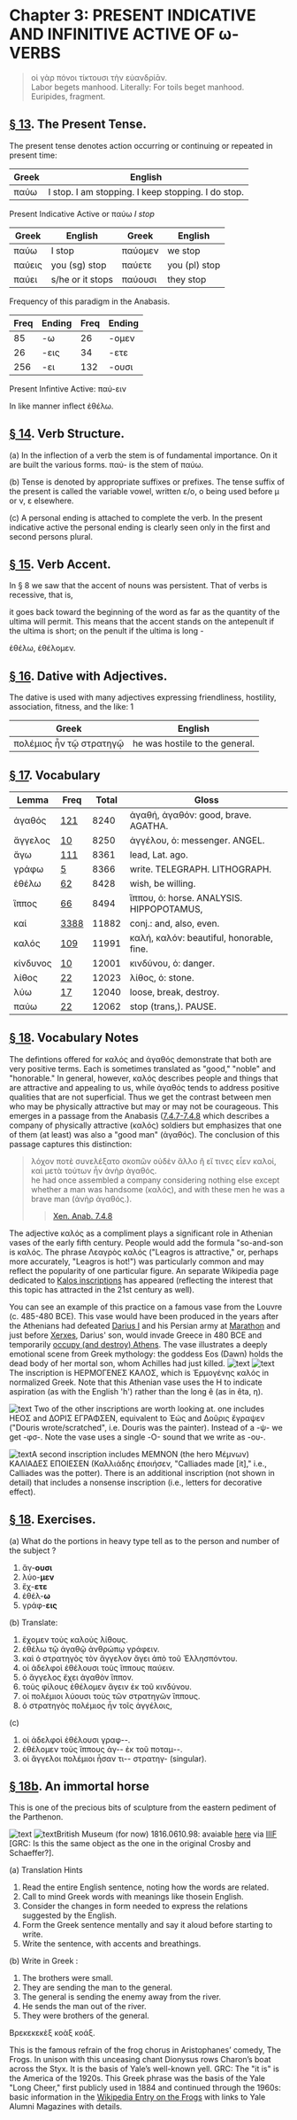 # Chapter 3: PRESENT INDICATIVE AND INFINITIVE ACTIVE OF ω-VERBS


>  οἱ γὰρ πόνοι τίκτουσι τὴν εὐανδρίᾱν.<br/>
>  Labor begets manhood. Literally: For toils beget manhood.<br/><bibl>Euripides, fragment.</bibl>




## [§ 13](#para13). The Present Tense.

The present tense denotes action occurring or continuing or repeated in present time:

| Greek | English | 
| --- | -- | 
|  παύω  |  I stop. I am stopping. I keep stopping. I do stop.  |

Present Indicative Active or παύω *I stop*





| Greek | English | Greek | English | 
| --- | --- | --- | --- 
| παύω | I stop | παύομεν | we stop | 
| παύεις | you (sg) stop | παύετε | you (pl) stop | 
| παύει | s/he or it stops | παύουσι | they stop | 




Frequency of this paradigm in the Anabasis.

| Freq | Ending | Freq | Ending | 
| --- | --- | --- | --- 
| 85 | -ω | 26 | -ομεν | 
| 26 | -εις | 34 | -ετε | 
| 256 | -ει | 132 | -ουσι | 




Present Infintive Active: παύ-ειν



In like manner inflect ἐθέλω.

## [§ 14](#para14). Verb Structure.


(a) In the inflection of a verb
the stem is of fundamental importance. On it are built
the various forms. παύ- is the stem of παύω.

(b) Tense is denoted by appropriate suffixes or prefixes.
The tense suffix of the present is called the variable vowel,
written ε/ο, ο being used before μ or ν, ε elsewhere.

(c) A personal ending is attached to complete the verb.
In the present indicative active the personal ending is
clearly seen only in the first and second persons plural.

## [§ 15](#para15). Verb Accent.


In § 8 we saw that the accent of
nouns was persistent. That of verbs is recessive, that is,


<pb n="8"/>

it goes back toward the beginning of the word as far as
the quantity of the ultima will permit. This means that
the accent stands on the antepenult if the ultima is short;
on the penult if the ultima is long -

ἐθέλω, ἐθέλομεν.

## [§ 16](#para16). Dative with Adjectives.


The dative is used with many adjectives expressing friendliness, hostility, association, fitness, and the like: 1

| Greek | English | 
| --- | -- | 
|  πολέμιος ἦν τῷ στρατηγῷ  |  he was hostile to the general.  |


## [§ 17](#para17). Vocabulary
| Lemma | Freq | Total | Gloss |
| --- | --- | --- | -- |
| ἀγαθός | [121](https://github.com/gregorycrane/CrosbySchaeffer2.0/tree/main/chaps/vocpassages/0032-006/ἀγαθός.md) | 8240 | ἀγαθή, ἀγαθόν: good, brave. AGATHA.
| ἄγγελος | [10](https://github.com/gregorycrane/CrosbySchaeffer2.0/tree/main/chaps/vocpassages/0032-006/ἄγγελος.md) | 8250 | ἀγγέλου, ὁ: messenger. ANGEL.
| ἄγω | [111](https://github.com/gregorycrane/CrosbySchaeffer2.0/tree/main/chaps/vocpassages/0032-006/ἄγω.md) | 8361 | lead, Lat. ago.
| γράφω | [5](https://github.com/gregorycrane/CrosbySchaeffer2.0/tree/main/chaps/vocpassages/0032-006/γράφω.md) | 8366 | write. TELEGRAPH. LITHOGRAPH.
| ἐθέλω | [62](https://github.com/gregorycrane/CrosbySchaeffer2.0/tree/main/chaps/vocpassages/0032-006/ἐθέλω.md) | 8428 | wish, be willing.
| ἵππος | [66](https://github.com/gregorycrane/CrosbySchaeffer2.0/tree/main/chaps/vocpassages/0032-006/ἵππος.md) | 8494 | ἵππου, ὁ: horse. ANALYSIS. HIPPOPOTAMUS,
| καί | [3388](https://github.com/gregorycrane/CrosbySchaeffer2.0/tree/main/chaps/vocpassages/0032-006/καί.md) | 11882 | conj.: and, also, even.
| καλός | [109](https://github.com/gregorycrane/CrosbySchaeffer2.0/tree/main/chaps/vocpassages/0032-006/καλός.md) | 11991 | καλή, καλόν: beautiful, honorable, fine.
| κίνδυνος | [10](https://github.com/gregorycrane/CrosbySchaeffer2.0/tree/main/chaps/vocpassages/0032-006/κίνδυνος.md) | 12001 | κινδύνου, ὁ: danger.
| λίθος | [22](https://github.com/gregorycrane/CrosbySchaeffer2.0/tree/main/chaps/vocpassages/0032-006/λίθος.md) | 12023 | λίθος, ὁ: stone.
| λύω | [17](https://github.com/gregorycrane/CrosbySchaeffer2.0/tree/main/chaps/vocpassages/0032-006/λύω.md) | 12040 | loose, break, destroy.
| παύω | [22](https://github.com/gregorycrane/CrosbySchaeffer2.0/tree/main/chaps/vocpassages/0032-006/παύω.md) | 12062 | stop (trans,). PAUSE.


## [§ 18](#para18). Vocabulary Notes


The defintions offered for καλός and ἀγαθός demonstrate that both are very positive terms. Each is sometimes translated as "good," "noble" and "honorable." In general, however, καλός describes people and things that are attractive and appealing to us, while ἀγαθός tends to address positive qualities that are not superficial. Thus we get the contrast between men who may be physically attractive but may or may not be courageous. This emerges in a passage from the Anabasis ([7.4.7-7.4.8](https://scaife-dev.perseus.org/reader/urn:cts:greekLit:tlg0032.tlg006.perseus-grc2:7.4.7-7.4.8?right=perseus-eng2) which describes a company of physically attractive (καλός) soldiers but emphasizes that one of them (at least) was also a "good man" (ἀγαθός). The conclusion of this passage captures this distinction:

>  λόχον ποτὲ συνελέξατο σκοπῶν οὐδὲν ἄλλο ἢ εἴ τινες εἶεν καλοί, καὶ μετὰ τούτων ἦν ἀνὴρ ἀγαθός.<br/>
>  he had once assembled a company considering nothing else except whether a man was handsome (καλός), and with these men he was a brave man (ἀνὴρ ἀγαθός.).<br/>
>> [Xen. Anab. 7.4.8](https://scaife-dev.perseus.org/reader/urn:cts:greekLit:tlg0032.tlg006.perseus-grc2:7.4.7-7.4.8?right=perseus-eng2)




The adjective καλός as a compliment plays a significant role in Athenian vases of the early fifth century. People would add the formula "so-and-son is καλός. The phrase Λεαγρὸς καλός ("Leagros is attractive," or, perhaps more accurately, "Leagros is hot!") was particularly common and may reflect the popularity of one particular figure. An separate Wikipedia page dedicated to [Kalos inscriptions](https://en.wikipedia.org/wiki/Kalos_inscription) has appeared (reflecting the interest that this topic has attracted in the 21st century as well).


You can see an example of this practice on a famous vase from the Louvre (c. 485-480 BCE). This vase would have been produced in the years after the Athenians had defeated [Darius I](https://en.wikipedia.org/wiki/Darius_the_Great) and his Persian army at [Marathon](https://en.wikipedia.org/wiki/Battle_of_Marathon) and just before [Xerxes](https://en.wikipedia.org/wiki/Xerxes_I), Darius' son, would invade Greece in 480 BCE and temporarily [occupy (and destroy) Athens](https://en.wikipedia.org/wiki/Achaemenid_destruction_of_Athens). The vase illustrates a deeply emotional scene from Greek mythology: the goddess Eos (Dawn) holds the dead body of her mortal son, whom Achilles had just killed.
![text](https://upload.wikimedia.org/wikipedia/commons/8/8b/Eos_Memnon_Louvre_G115.jpg)
![text](https://github.com/gregorycrane/CrosbySchaeffer2.0/blob/main/chaps/images/hermogkalos.jpg?raw=true)
The inscription is ΗΕΡΜΟΓΕΝΕΣ ΚΑΛΟΣ, which is Ἑρμογένης καλός in normalized Greek. Note that this Athenian vase uses the Η to indicate aspiration (as with the English 'h') rather than the long ê (as in êta, η).


![text](https://github.com/gregorycrane/CrosbySchaeffer2.0/blob/main/chaps/images/dourispanted.jpg?raw=true) Two of the other inscriptions are worth looking at. one includes ΗΕΟΣ and ΔΟΡΙΣ ΕΓΡΑΦΣΕΝ, equivalent to Ἐώς and Δοῦρις ἔγραψεν ("Douris wrote/scratched", i.e. Douris was the painter). Instead of a -ψ- we get -φσ-. Note the vase uses a single -Ο- sound that we write as -ου-.


![text](https://github.com/gregorycrane/CrosbySchaeffer2.0/blob/main/chaps/images/memnon.jpg?raw=true)A second inscription includes ΜΕΜΝΟΝ (the hero Μέμνων) ΚΑΛΙΑΔΕΣ ΕΠΟΙΕΣΕΝ (Καλλιάδης ἐποιήσεν, "Calliades made [it]," i.e., Calliades was the potter). There is an additional inscription (not shown in detail) that includes a nonsense inscription (i.e., letters for decorative effect).


## [§ 18](#para18). Exercises.





(a) What do the portions in heavy type tell as to the person
and number of the subject ?

1. ἄγ-**ουσι**
2. λύο-**μεν**
3. ἔχ-**ετε**
4. ἐθέλ-**ω**
5. γράφ-**εις**




(b) Translate:

1. ἔχομεν τοὺς καλοὺς λίθους.
2. ἐθέλω τῷ ἀγαθῷ ἀνθρώπῳ γράφειν.
3. καὶ ὁ στρατηγὸς τὸν ἄγγελον ἄγει ἀπὸ τοῦ Ἑλλησπόντου.
4. οἱ ἀδελφοὶ ἐθέλουσι τοὺς ἵππους παύειν.
5. ὁ ἄγγελος ἔχει ἀγαθὸν ἵππον.
6. τοὺς φίλους ἐθέλομεν ἄγειν ἐκ τοῦ κινδύνου.
7. οἱ πολέμιοι λύουσι τοὺς τῶν στρατηγῶν ἵππους.
8. ὁ στρατηγὸς πολέμιος ἦν τοῖς ἀγγέλοις,

<pb n="9"/>



(c)

1. οἱ ἀδελφοὶ ἐθέλουσι γραφ--.
2. ἐθέλομεν τοὺς ἵππους ἀγ-- ἐκ τοῦ ποταμ--.
3. οἱ ἄγγελοι πολέμιοι ἦσαν τι-- στρατηγ- (singular).


## [§ 18b](#para18b). An immortal horse


This is one of the precious bits of sculpture from the eastern pediment of the Parthenon.



![text](https://github.com/gregorycrane/CrosbySchaeffer2.0/blob/main/chaps/images/parthhorse.jpg?raw=true)
![text](https://github.com/gregorycrane/CrosbySchaeffer2.0/blob/main/chaps/images/mid_00018006_001.jpg?raw=true)British Museum (for now) 1816.0610.98: avaiable [here](https://www.britishmuseum.org/collection/object/G_1816-0610-98) via [IIIF](https://iiif.io/) [GRC: Is this the same object as the one in the original Crosby and Schaeffer?].


<div type="textpart" subtype="para" n="19">


(a) Translation Hints

1. Read the entire English sentence, noting how the words are related.
2. Call to mind Greek words with meanings like thosein English.
3. Consider the changes in form needed to express the relations suggested by the English.
4. Form the Greek sentence mentally and say it aloud before starting to write.
5. Write the sentence, with accents and breathings.




(b) Write in Greek :

1. The brothers were small.
2. They are sending the man to the general.
3. The general is sending the enemy away from the river.
4. He sends the man out of the river.
5. They were brothers of the general.




<div type="textpart" subtype="para" n="20">


Βρεκεκεκὲξ κοὰξ κοάξ. 



This is the famous refrain of the frog chorus in Aristophanes’ comedy, The Frogs. In unison with this unceasing chant Dionysus rows Charon’s boat across the Styx. It is the basis of Yale’s well-known yell. <note>GRC: The "it is" is the America of the 1920s. This Greek phrase was the basis of the Yale "Long Cheer," first publicly used in 1884 and continued through the 1960s: basic information in the [Wikipedia Entry on the Frogs](https://en.wikipedia.org/wiki/The_Frogs) with links to Yale Alumni Magazines with details.</note>

<pb n="10"/>





